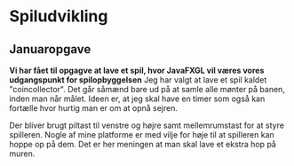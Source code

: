 # Spiludvikling

## Januaropgave

**Vi har fået til opgagve at lave et spil, hvor JavaFXGL vil væres vores udgangspunkt for spilopbyggelsen** 
Jeg har valgt at lave et spil kaldet "coincollector". Det går såmænd bare ud på at samle alle mønter på banen, inden man når målet.
Ideen er, at jeg skal have en timer som også kan fortælle hvor hurtig man er om at opnå sejren.   

Der bliver brugt piltast til venstre og højre samt mellemrumstast for at styre spilleren.
Nogle af mine platforme er med vilje for høje til at spilleren kan hoppe op på dem. Det er her meningen at man skal lave et ekstra hop på muren.
